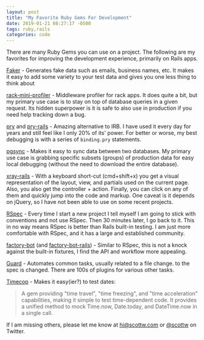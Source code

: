 ```yaml
---
layout: post
title: "My Favorite Ruby Gems For Development"
date: 2019-01-21 08:27:17 -0500
tags: ruby,rails
categories: code
---
```


There are many Ruby Gems you can use on a project. The following are my favorites for improving the development experience, primarily on Rails apps.
<!--more-->

[Faker][1] - Generates fake data such as emails, business names, etc. It makes it easy to add some variety to your test data and gives you one less thing to think about

[rack-mini-profiler][2] - Middleware profiler for rack apps. It does quite a bit, but my primary use case is to stay on top of database queries in a given request. Its hidden superpower is it is safe to also use in production if you need help tracking down a bug.

[pry][3] and [pry-rails][4] - Amazing alternative to IRB. I have used it every day for years and still feel like I only 20% of its' power. For better or worse, my best debugging is with a series of `binding.pry` statements.

[pgsync][10] - Makes it easy to sync data between two databases. My primary use case is grabbing specific subsets (groups) of production data for easy local debugging (without the need to download the entire database).

[xray-rails][6] - With a keyboard short-cut (cmd+shift+x) you get a visual representation of the layout, view, and partials used on the current page. Also, you also get the controller + action. Finally, you can click on any of them and quickly jump into the code and markup. One caveat is it depends on jQuery, so I have not been able to use on some recent projects.

[RSpec][9] - Every time I start a new project I tell myself I am going to stick with conventions and not use RSpec. Then 30 minutes later, I go back to it. This in no way means RSpec is better than Rails built-in testing. I am just more comfortable with RSpec, and it has a large and established community.

[factory-bot][7] (and [factory-bot-rails][8]) - Similar to RSpec, this is not a knock against the built-in fixtures, I find the API and workflow more appealing.

[Guard][5] - Automates common tasks, usually related to a file change. to the spec is changed. There are 100s of plugins for various other tasks.

[Timecop][12] - Makes it easy(ier?) to test dates:

> A gem providing "time travel", "time freezing", and "time acceleration" capabilities, making it simple to test time-dependent code. It provides a unified method to mock Time.now, Date.today, and DateTime.now in a single call.

If I am missing others, please let me know at hi@scottw.com or [@scottw][11] on Twitter.

[1]:https://github.com/stympy/faker
[2]:https://github.com/MiniProfiler/rack-mini-profiler
[3]:http://pryrepl.org/
[4]:https://github.com/rweng/pry-rails
[5]:https://github.com/guard/guard
[6]:https://github.com/brentd/xray-rails
[7]:https://github.com/thoughtbot/factory_bot
[8]:https://github.com/thoughtbot/factory_bot_rails
[9]:http://rspec.info/
[10]:https://github.com/ankane/pgsync
[11]:https://twitter.com/scottw
[12]:https://github.com/travisjeffery/timecop
